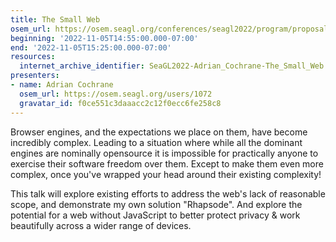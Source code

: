 ```yaml
---
title: The Small Web
osem_url: https://osem.seagl.org/conferences/seagl2022/program/proposals/884
beginning: '2022-11-05T14:55:00.000-07:00'
end: '2022-11-05T15:25:00.000-07:00'
resources:
  internet_archive_identifier: SeaGL2022-Adrian_Cochrane-The_Small_Web
presenters:
- name: Adrian Cochrane
  osem_url: https://osem.seagl.org/users/1072
  gravatar_id: f0ce551c3daaacc2c12f0ecc6fe258c8
---
```


Browser engines, and the expectations we place on them, have become incredibly complex. Leading to a situation where while all the dominant engines are nominally opensource it is impossible for practically anyone to exercise their software freedom over them. Except to make them even more complex, once you've wrapped your head around their existing complexity!

This talk will explore existing efforts to address the web's lack of reasonable scope, and demonstrate my own solution "Rhapsode". And explore the potential for a web without JavaScript to better protect privacy & work beautifully across a wider range of devices.
